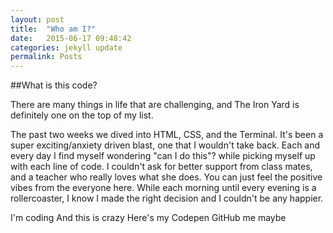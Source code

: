 ```yaml
---
layout: post
title:  "Who am I?"
date:   2015-06-17 09:48:42
categories: jekyll update
permalink: Posts
---
```


##What is this code?  

There are many things in life that are
challenging, and The Iron Yard is definitely one on the top of my list.


The past two weeks we dived into HTML, CSS, and the Terminal.
It's been a super exciting/anxiety driven blast, one that I wouldn't take back.
Each and every day I find myself wondering "can I do this"? while picking
myself up with each line of code.
I couldn't ask for better support from class mates, and a teacher
who really loves what she does. You can just feel the positive vibes
from the everyone here. While each morning until every evening is a
rollercoaster, I know I made the right decision and I couldn't be any happier.

I'm coding
And this is crazy
Here's my Codepen
GitHub me maybe



